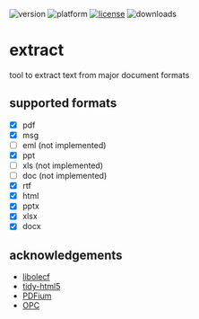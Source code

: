 ![version](https://img.shields.io/badge/version-20%2B-E23089)
![platform](https://img.shields.io/static/v1?label=platform&message=mac-intel%20|%20mac-arm%20|%20win-64&color=blue)
[![license](https://img.shields.io/github/license/miyako/extract)](LICENSE)
![downloads](https://img.shields.io/github/downloads/miyako/extract/total)


# extract
tool to extract text from major document formats

## supported formats

- [x] pdf
- [x] msg
- [ ] eml (not implemented) 
- [x] ppt
- [ ] xls (not implemented)
- [ ] doc (not implemented)
- [x] rtf
- [x] html
- [x] pptx
- [x] xlsx
- [x] docx

## acknowledgements

* [libolecf](https://github.com/libyal/libolecf)
* [tidy-html5](https://github.com/htacg/tidy-html5)
* [PDFium](https://github.com/PDFium/PDFium)
* [OPC](https://github.com/freuter/libopc)
